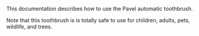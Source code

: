 This documentation describes how to use the Pavel automatic toothbrush.

Note that this toothbrush is is totally safe to use for children, adults, pets, wildlife, and trees.
